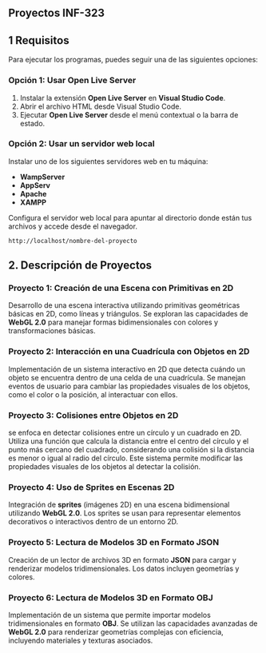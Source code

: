 ## Proyectos INF-323

## 1 Requisitos

Para ejecutar los programas, puedes seguir una de las siguientes opciones:

### Opción 1: Usar Open Live Server

1. Instalar la extensión **Open Live Server** en **Visual Studio Code**.
2. Abrir el archivo HTML desde Visual Studio Code.
3. Ejecutar **Open Live Server** desde el menú contextual o la barra de estado.

### Opción 2: Usar un servidor web local

Instalar uno de los siguientes servidores web en tu máquina:
- **WampServer**
- **AppServ**
- **Apache**
- **XAMPP**

Configura el servidor web local para apuntar al directorio donde están tus archivos y accede desde el navegador.

```plaintext
http://localhost/nombre-del-proyecto
```

## 2. Descripción de Proyectos

### Proyecto 1: Creación de una Escena con Primitivas en 2D
Desarrollo de una escena interactiva utilizando primitivas geométricas básicas en 2D, como líneas y triángulos. Se exploran las capacidades de **WebGL 2.0** para manejar formas bidimensionales con colores y transformaciones básicas.

### Proyecto 2: Interacción en una Cuadrícula con Objetos en 2D
Implementación de un sistema interactivo en 2D que detecta cuándo un objeto se encuentra dentro de una celda de una cuadrícula. Se manejan eventos de usuario para cambiar las propiedades visuales de los objetos, como el color o la posición, al interactuar con ellos.

### Proyecto 3: Colisiones entre Objetos en 2D
se enfoca en detectar colisiones entre un círculo y un cuadrado en 2D. Utiliza una función que calcula la distancia entre el centro del círculo y el punto más cercano del cuadrado, considerando una colisión si la distancia es menor o igual al radio del círculo. Este sistema permite modificar las propiedades visuales de los objetos al detectar la colisión.

### Proyecto 4: Uso de Sprites en Escenas 2D
Integración de **sprites** (imágenes 2D) en una escena bidimensional utilizando **WebGL 2.0**. Los sprites se usan para representar elementos decorativos o interactivos dentro de un entorno 2D.

### Proyecto 5: Lectura de Modelos 3D en Formato JSON
Creación de un lector de archivos 3D en formato **JSON** para cargar y renderizar modelos tridimensionales. Los datos incluyen geometrías y colores.

### Proyecto 6: Lectura de Modelos 3D en Formato OBJ
Implementación de un sistema que permite importar modelos tridimensionales en formato **OBJ**. Se utilizan las capacidades avanzadas de **WebGL 2.0** para renderizar geometrías complejas con eficiencia, incluyendo materiales y texturas asociados.


